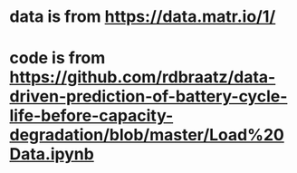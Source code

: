 # data is from https://data.matr.io/1/
# code is from https://github.com/rdbraatz/data-driven-prediction-of-battery-cycle-life-before-capacity-degradation/blob/master/Load%20Data.ipynb
